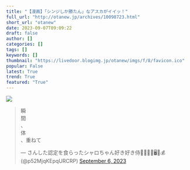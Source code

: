 ```yaml
---
title: "【漫画】「シンジしか勝たん」なアスカがイイッ！"
full_url: "http://otanew.jp/archives/10098723.html"
short_url: "otanew"
date: 2023-09-07T09:09:22
draft: false
author: []
categories: []
tags: []
keywords: []
thumbnail: "https://livedoor.blogimg.jp/otanew/imgs/f/8/favicon.ico"
popular: False
latest: True
trend: True
featured: "True"
---
```


![](https://livedoor.blogimg.jp/otanew/imgs/f/8/favicon.ico)

<div> <blockquote class="twitter-tweet"><p lang="ja" dir="ltr">瞬<br>間<br>、<br>体<br>、重ねて</p>— さんした認定を食らったシャロちゃん好き好き侍🐺🌱🦋🎣🖥📜💰 (@p52MjqKEpqURCRP) <a href="https://twitter.com/p52MjqKEpqURCRP/status/1699388799783141506?ref_src=twsrc%5Etfw">September 6, 2023</a></blockquote> </div>
